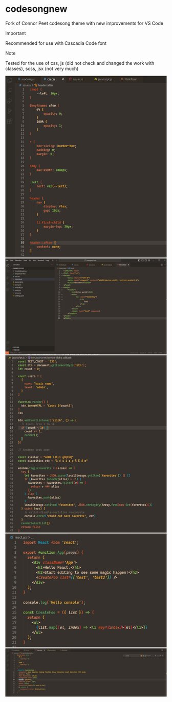 # codesongnew

Fork of Connor Peet codesong theme with new improvements for VS Code

> [!IMPORTANT]  
> Recommended for use with Cascadia Code font 

> [!NOTE]  
> Tested for the use of css, js (did not check and changed the work with classes), scss, jsx (not very much)

![CSS](public/CSS.png)
![HTML](public/HTML.png)
![JS](public/JS.png)
![React](public/React.png)
![SCSS](public/SCSS.png)